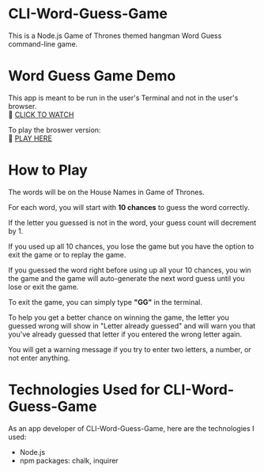 # CLI-Word-Guess-Game
This is a Node.js Game of Thrones themed hangman Word Guess command-line game. 

# Word Guess Game Demo
This app is meant to be run in the user's Terminal and not in the user's browser. <br>
:link: [CLICK TO WATCH]()

To play the broswer version: <br>
:link: [PLAY HERE](https://kayi007.github.io/Word-Guess-Game/)

# How to Play
The words will be on the House Names in Game of Thrones. 

For each word, you will start with **10 chances** to guess the word correctly.

If the letter you guessed is not in the word, your guess count will decrement by 1.

If you used up all 10 chances, you lose the game but you have the option to exit the game or to replay the game.

If you guessed the word right before using up all your 10 chances, you win the game and the game will auto-generate the next word guess until you lose or exit the game. 

To exit the game, you can simply type **"GG"** in the terminal.

To help you get a better chance on winning the game, the letter you guessed wrong will show in "Letter already guessed" and will warn you that you've already guessed that letter if you entered the wrong letter again.

You will get a warning message if you try to enter two letters, a number, or not enter anything. 

# Technologies Used for CLI-Word-Guess-Game
As an app developer of CLI-Word-Guess-Game, here are the technologies I used:
- Node.js
- npm packages: chalk, inquirer
